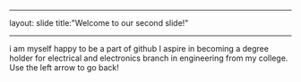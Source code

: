 _ _ _
layout: slide
title:"Welcome to our second slide!"
_ _ _
i am myself happy to be a part of  github
I aspire in becoming a degree holder for electrical and electronics branch in engineering from my college.
Use the left arrow to go back!
